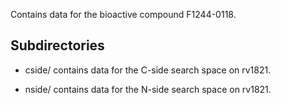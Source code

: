 Contains data for the bioactive compound F1244-0118.

## Subdirectories

- cside/ contains data for the C-side search space on rv1821.

- nside/ contains data for the N-side search space on rv1821.

